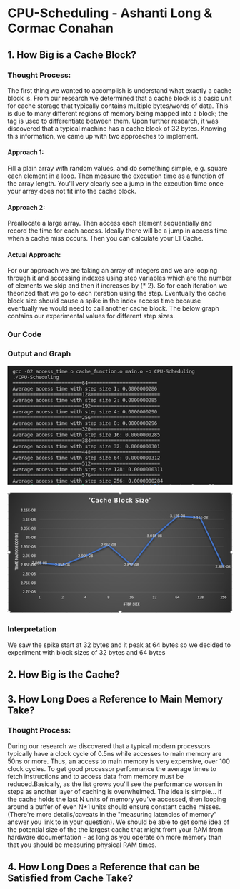 # **CPU-Scheduling - Ashanti Long & Cormac Conahan**

## **1. How Big is a Cache Block?**
### Thought Process:
The first thing we wanted to accomplish is understand what exactly a cache block is. From our research we determined that a cache block is a basic unit for cache storage that typically contains multiple bytes/words of data. This is due to many different regions of memory being mapped into a block; the tag is used to differentiate between them. Upon further research, it was discovered that a typical machine has a cache block of 32 bytes. Knowing this information, we came up with two approaches to implement.

#### Approach 1:
Fill a plain array with random values, and do something simple, e.g. square each element in a loop. Then measure the execution time as a function of the array length. You'll very clearly see a jump in the execution time once your array does not fit into the cache block.
#### Approach 2:

Preallocate a large array. Then access each element sequentially and record the time for each access. Ideally there will be a jump in access time when a cache miss occurs. Then you can calculate your L1 Cache.

#### Actual Approach:

For our approach we are taking an array of integers and we are looping through it and accessing indexes using step variables which are the number of elements we skip and then it increases by (* 2). So for each iteration we theorized that we go to each iteration  using the step. Eventually the cache block size should cause a spike in the index access time because eventually we would need to call another cache block. The below graph contains our experimental values for different step sizes.

### Our Code

### Output and Graph 
![Image of our cache block out](cache_block_access_times.png)

![Image of our cache block graph](cache_block_graph.PNG)


### Interpretation 
We saw the spike start at 32 bytes and it peak at 64 bytes so we decided to experiment with block sizes of 32 bytes and 64 bytes 

## **2. How Big is the Cache?**


## **3. How Long Does a Reference to Main Memory Take?**
### Thought Process:

During our research we discovered that a typical modern  processors typically have a clock cycle of 0.5ns while accesses to main memory are 50ns or more. Thus, an access to main memory is very expensive, over 100 clock cycles. To get good processor performance the average times to fetch instructions and to access data from memory must be reduced.Basically, as the list grows you'll see the performance worsen in steps as another layer of caching is overwhelmed. The idea is simple... if the cache holds the last N units of memory you've accessed, then looping around a buffer of even N+1 units should ensure constant cache misses. (There're more details/caveats in the "measuring latencies of memory" answer you link to in your question). We should be able to get some idea of the potential size of the the largest cache that might front your RAM from hardware documentation - as long as you operate on more memory than that you should be measuring physical RAM times.


## **4. How Long Does a Reference that can be Satisfied from Cache Take?**
